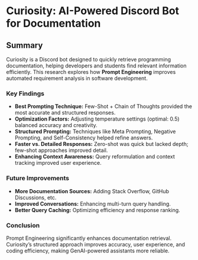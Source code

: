 # Curiosity: AI-Powered Discord Bot for Documentation

## **Summary**

Curiosity is a Discord bot designed to quickly retrieve programming documentation, helping developers and students find relevant information efficiently. This research explores how **Prompt Engineering** improves automated requirement analysis in software development.

### **Key Findings**

* **Best Prompting Technique:** Few-Shot + Chain of Thoughts provided the most accurate and structured responses.
* **Optimization Factors:** Adjusting temperature settings (optimal: 0.5) balanced accuracy and creativity.
* **Structured Prompting:** Techniques like Meta Prompting, Negative Prompting, and Self-Consistency helped refine answers.
* **Faster vs. Detailed Responses:** Zero-shot was quick but lacked depth; few-shot approaches improved detail.
* **Enhancing Context Awareness:** Query reformulation and context tracking improved user experience.

### **Future Improvements**

* **More Documentation Sources:** Adding Stack Overflow, GitHub Discussions, etc.
* **Improved Conversations:** Enhancing multi-turn query handling.
* **Better Query Caching:** Optimizing efficiency and response ranking.

### **Conclusion**

Prompt Engineering significantly enhances documentation retrieval. Curiosity’s structured approach improves accuracy, user experience, and coding efficiency, making GenAI-powered assistants more reliable.

